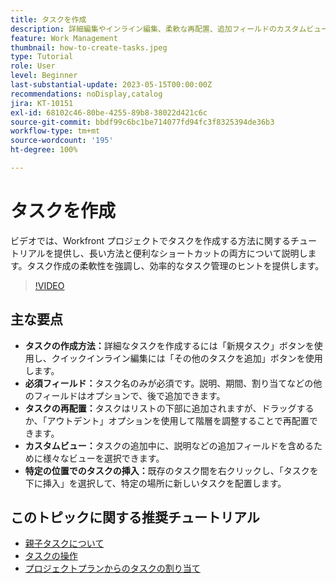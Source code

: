 ```yaml
---
title: タスクを作成
description: 詳細編集やインライン編集、柔軟な再配置、追加フィールドのカスタムビュー、Workfront の「タスクを下に挿入」の使用などの特定の配置のオプションを使用して、タスクの作成を簡素化します。
feature: Work Management
thumbnail: how-to-create-tasks.jpeg
type: Tutorial
role: User
level: Beginner
last-substantial-update: 2023-05-15T00:00:00Z
recommendations: noDisplay,catalog
jira: KT-10151
exl-id: 68102c46-80be-4255-89b8-38022d421c6c
source-git-commit: bbdf99c6bc1be714077fd94fc3f8325394de36b3
workflow-type: tm+mt
source-wordcount: '195'
ht-degree: 100%

---
```


# タスクを作成

ビデオでは、Workfront プロジェクトでタスクを作成する方法に関するチュートリアルを提供し、長い方法と便利なショートカットの両方について説明します。タスク作成の柔軟性を強調し、効率的なタスク管理のヒントを提供します。


>[!VIDEO](https://video.tv.adobe.com/v/3419372/?quality=12&learn=on&enablevpops=1)

## 主な要点

* **タスクの作成方法：**&#x200B;詳細なタスクを作成するには「新規タスク」ボタンを使用し、クイックインライン編集には「その他のタスクを追加」ボタンを使用します。
* **必須フィールド：**&#x200B;タスク名のみが必須です。説明、期間、割り当てなどの他のフィールドはオプションで、後で追加できます。
* **タスクの再配置：**&#x200B;タスクはリストの下部に追加されますが、ドラッグするか、「アウトデント」オプションを使用して階層を調整することで再配置できます。
* **カスタムビュー：**&#x200B;タスクの追加中に、説明などの追加フィールドを含めるために様々なビューを選択できます。
* **特定の位置でのタスクの挿入：**&#x200B;既存のタスク間を右クリックし、「タスクを下に挿入」を選択して、特定の場所に新しいタスクを配置します。


## このトピックに関する推奨チュートリアル

* [親子タスクについて](/help/manage-work/tasks/understand-parent-child-tasks.md)
* [タスクの操作](/help/manage-work/tasks/work-with-tasks.md)
* [プロジェクトプランからのタスクの割り当て](/help/manage-work/tasks/assign-tasks-from-the-project-plan.md)
